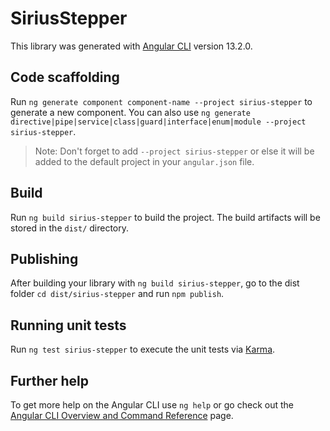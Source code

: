 # SiriusStepper

This library was generated with [Angular CLI](https://github.com/angular/angular-cli) version 13.2.0.

## Code scaffolding

Run `ng generate component component-name --project sirius-stepper` to generate a new component. You can also use `ng generate directive|pipe|service|class|guard|interface|enum|module --project sirius-stepper`.
> Note: Don't forget to add `--project sirius-stepper` or else it will be added to the default project in your `angular.json` file. 

## Build

Run `ng build sirius-stepper` to build the project. The build artifacts will be stored in the `dist/` directory.

## Publishing

After building your library with `ng build sirius-stepper`, go to the dist folder `cd dist/sirius-stepper` and run `npm publish`.

## Running unit tests

Run `ng test sirius-stepper` to execute the unit tests via [Karma](https://karma-runner.github.io).

## Further help

To get more help on the Angular CLI use `ng help` or go check out the [Angular CLI Overview and Command Reference](https://angular.io/cli) page.
